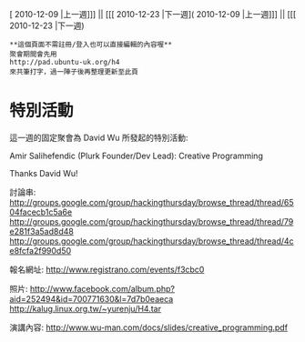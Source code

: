 [ 2010-12-09 |上一週]]] || [[[ 2010-12-23 |下一週]( 2010-12-09 |上一週]]] || [[[ 2010-12-23 |下一週)




    **這個頁面不需註冊/登入也可以直接編輯的內容喔**
    聚會期間會先用 
    http://pad.ubuntu-uk.org/h4 
    來共筆打字，過一陣子後再整理更新至此頁


# 特別活動


這一週的固定聚會為 David Wu 所發起的特別活動:

  Amir Salihefendic (Plurk Founder/Dev Lead): Creative Programming 

Thanks David Wu!


討論串:
<http://groups.google.com/group/hackingthursday/browse_thread/thread/6504facecb1c5a6e>  
<http://groups.google.com/group/hackingthursday/browse_thread/thread/79e281f3a5ad8d48>  
<http://groups.google.com/group/hackingthursday/browse_thread/thread/4ce8fcfa2f990d50>  


報名網址:
<http://www.registrano.com/events/f3cbc0>  

照片:
<http://www.facebook.com/album.php?aid=252494&id=700771630&l=7d7b0eaeca>   
<http://kalug.linux.org.tw/~yurenju/H4.tar>   

演講內容:
<http://www.wu-man.com/docs/slides/creative_programming.pdf>  
